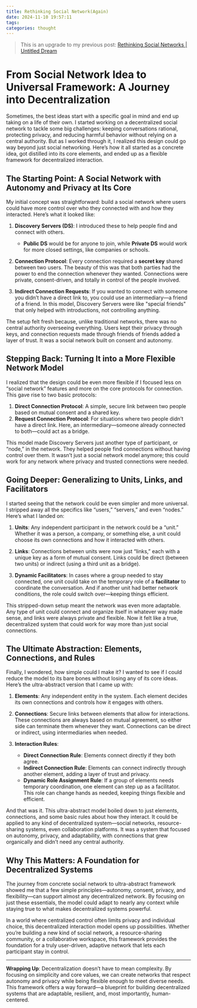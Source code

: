 ```yaml
---
title: Rethinking Social Network(Again)
date: 2024-11-10 19:57:11
tags: 
categories: thought
---
```


> This is an upgrade to my previous post: [Rethinking Social Networks | Untitled Dream](https://blog.gu33gu.asia/2024/11/06/Rethinking-Social-Networks/)


# From Social Network Idea to Universal Framework: A Journey into Decentralization

Sometimes, the best ideas start with a specific goal in mind and end up taking on a life of their own. I started working on a decentralized social network to tackle some big challenges: keeping conversations rational, protecting privacy, and reducing harmful behavior without relying on a central authority. But as I worked through it, I realized this design could go way beyond just social networking. Here’s how it all started as a concrete idea, got distilled into its core elements, and ended up as a flexible framework for decentralized interaction.

## The Starting Point: A Social Network with Autonomy and Privacy at Its Core

My initial concept was straightforward: build a social network where users could have more control over who they connected with and how they interacted. Here’s what it looked like:

1. **Discovery Servers (DS)**: I introduced these to help people find and connect with others.
   - **Public DS** would be for anyone to join, while **Private DS** would work for more closed settings, like companies or schools.

2. **Connection Protocol**: Every connection required a **secret key** shared between two users. The beauty of this was that both parties had the power to end the connection whenever they wanted. Connections were private, consent-driven, and totally in control of the people involved.

3. **Indirect Connection Requests**: If you wanted to connect with someone you didn’t have a direct link to, you could use an intermediary—a friend of a friend. In this model, Discovery Servers were like "special friends" that only helped with introductions, not controlling anything. 

The setup felt fresh because, unlike traditional networks, there was no central authority overseeing everything. Users kept their privacy through keys, and connection requests made through friends of friends added a layer of trust. It was a social network built on consent and autonomy.

## Stepping Back: Turning It into a More Flexible Network Model

I realized that the design could be even more flexible if I focused less on “social network” features and more on the core protocols for connection. This gave rise to two basic protocols:

1. **Direct Connection Protocol**: A simple, secure link between two people based on mutual consent and a shared key.
2. **Request Connection Protocol**: For situations where two people didn’t have a direct link. Here, an intermediary—someone already connected to both—could act as a bridge. 

This model made Discovery Servers just another type of participant, or “node,” in the network. They helped people find connections without having control over them. It wasn’t just a social network model anymore; this could work for any network where privacy and trusted connections were needed.

## Going Deeper: Generalizing to Units, Links, and Facilitators

I started seeing that the network could be even simpler and more universal. I stripped away all the specifics like “users,” “servers,” and even “nodes.” Here’s what I landed on:

1. **Units**: Any independent participant in the network could be a “unit.” Whether it was a person, a company, or something else, a unit could choose its own connections and how it interacted with others.

2. **Links**: Connections between units were now just “links,” each with a unique key as a form of mutual consent. Links could be direct (between two units) or indirect (using a third unit as a bridge).

3. **Dynamic Facilitators**: In cases where a group needed to stay connected, one unit could take on the temporary role of a **facilitator** to coordinate the conversation. And if another unit had better network conditions, the role could switch over—keeping things efficient.

This stripped-down setup meant the network was even more adaptable. Any type of unit could connect and organize itself in whatever way made sense, and links were always private and flexible. Now it felt like a true, decentralized system that could work for way more than just social connections.

## The Ultimate Abstraction: Elements, Connections, and Rules

Finally, I wondered, how simple could I make it? I wanted to see if I could reduce the model to its bare bones without losing any of its core ideas. Here’s the ultra-abstract version that I came up with:

1. **Elements**: Any independent entity in the system. Each element decides its own connections and controls how it engages with others.

2. **Connections**: Secure links between elements that allow for interactions. These connections are always based on mutual agreement, so either side can terminate them whenever they want. Connections can be direct or indirect, using intermediaries when needed.

3. **Interaction Rules**:
   - **Direct Connection Rule**: Elements connect directly if they both agree.
   - **Indirect Connection Rule**: Elements can connect indirectly through another element, adding a layer of trust and privacy.
   - **Dynamic Role Assignment Rule**: If a group of elements needs temporary coordination, one element can step up as a facilitator. This role can change hands as needed, keeping things flexible and efficient.

And that was it. This ultra-abstract model boiled down to just elements, connections, and some basic rules about how they interact. It could be applied to any kind of decentralized system—social networks, resource-sharing systems, even collaboration platforms. It was a system that focused on autonomy, privacy, and adaptability, with connections that grew organically and didn’t need any central authority.

## Why This Matters: A Foundation for Decentralized Systems

The journey from concrete social network to ultra-abstract framework showed me that a few simple principles—autonomy, consent, privacy, and flexibility—can support almost any decentralized network. By focusing on just these essentials, the model could adapt to nearly any context while staying true to what makes decentralized systems powerful.

In a world where centralized control often limits privacy and individual choice, this decentralized interaction model opens up possibilities. Whether you’re building a new kind of social network, a resource-sharing community, or a collaborative workspace, this framework provides the foundation for a truly user-driven, adaptive network that lets each participant stay in control.

---

**Wrapping Up**: Decentralization doesn’t have to mean complexity. By focusing on simplicity and core values, we can create networks that respect autonomy and privacy while being flexible enough to meet diverse needs. This framework offers a way forward—a blueprint for building decentralized systems that are adaptable, resilient, and, most importantly, human-centered.
